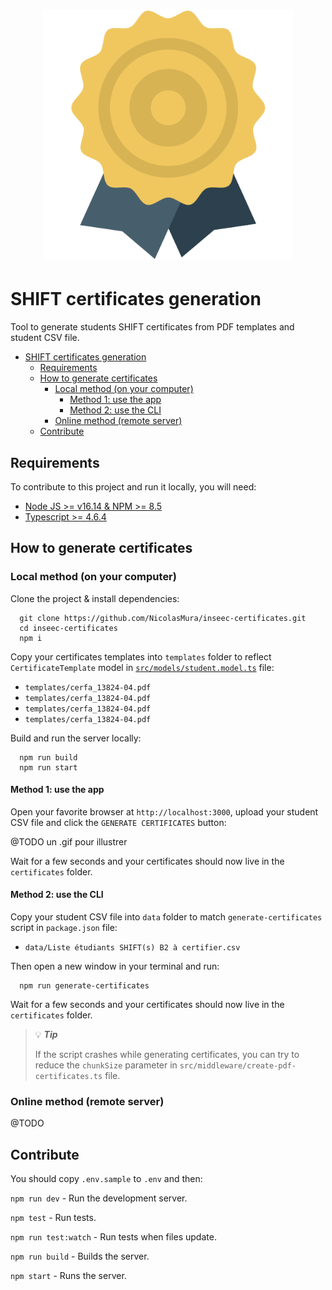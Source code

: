 <h1 align="center">
  <!-- <a href="https://<@TODO>" target="_blank"> -->
    <img alt="Certificate image" src="./public/assets/certificate.ico" width="400" />
  </a>
</h1>

# SHIFT certificates generation

Tool to generate students SHIFT certificates from PDF templates and student CSV file.

- [SHIFT certificates generation](#shift-certificates-generation)
  - [Requirements](#requirements)
  - [How to generate certificates](#how-to-generate-certificates)
    - [Local method (on your computer)](#local-method-on-your-computer)
      - [Method 1: use the app](#method-1-use-the-app)
      - [Method 2: use the CLI](#method-2-use-the-cli)
    - [Online method (remote server)](#online-method-remote-server)
  - [Contribute](#contribute)

## Requirements

To contribute to this project and run it locally, you will need:

- [Node JS >= v16.14 & NPM >= 8.5](https://nodejs.org/en)
- [Typescript >= 4.6.4](https://www.typescriptlang.org)

## How to generate certificates

### Local method (on your computer)

Clone the project & install dependencies:

```shell
  git clone https://github.com/NicolasMura/inseec-certificates.git
  cd inseec-certificates
  npm i
```

Copy your certificates templates into `templates` folder to reflect `CertificateTemplate` model in [`src/models/student.model.ts`](./src/models/student.model.ts) file:

- `templates/cerfa_13824-04.pdf`
- `templates/cerfa_13824-04.pdf`
- `templates/cerfa_13824-04.pdf`
- `templates/cerfa_13824-04.pdf`

Build and run the server locally:

```shell
  npm run build
  npm run start
```

#### Method 1: use the app

Open your favorite browser at `http://localhost:3000`, upload your student CSV file and click the `GENERATE CERTIFICATES` button:

@TODO un .gif pour illustrer

Wait for a few seconds and your certificates should now live in the `certificates` folder.

#### Method 2: use the CLI

Copy your student CSV file into `data` folder to match `generate-certificates` script in `package.json` file:

- `data/Liste étudiants SHIFT(s) B2 à certifier.csv`

Then open a new window in your terminal and run:

```shell
  npm run generate-certificates
```

Wait for a few seconds and your certificates should now live in the `certificates` folder.

> :bulb: **_Tip_**
>
> If the script crashes while generating certificates, you can try to reduce the `chunkSize` parameter in `src/middleware/create-pdf-certificates.ts` file.

### Online method (remote server)

@TODO
## Contribute

You should copy `.env.sample` to `.env` and then:

`npm run dev` - Run the development server.

`npm test` - Run tests.

`npm run test:watch` - Run tests when files update.

`npm run build` - Builds the server.

`npm start` - Runs the server.

